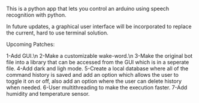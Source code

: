 This is a python app that lets you control an arduino using speech recognition with python.

In future updates, a graphical user interface will be incorporated to replace the current, hard to use terminal solution.

Upcoming Patches:

1-Add GUI.\n
2-Make a customizable wake-word.\n
3-Make the original bot file into a library that can be accessed from the GUI which is in a seperate file.
4-Add dark and ligh mode.
5-Create a local database where all of the command history is saved and add an option which allows the user to toggle it on or off, also add an option where the user can delete history when needed.
6-User multithreading to make the execution faster.
7-Add humidity and temperature sensor.
